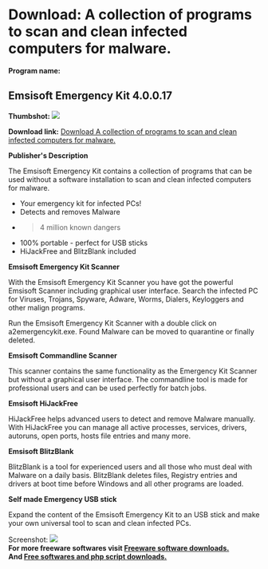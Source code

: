 # Download: A collection of programs to scan and clean infected computers for malware. 

**Program name:**

## Emsisoft Emergency Kit 4.0.0.17

  
**Thumbshot:** ![](http://www.freewarefiles.com/screenshot/ems_emrgncykit_md.jpg)   
  
**Download link:** [Download A collection of programs to scan and clean infected computers for malware. ](http://freesoftwares.boysofts.com/Emsisoft-Emergency-Kit_program_58564.html)  
  


**Publisher's Description**  
  


The Emsisoft Emergency Kit contains a collection of programs that can be used without a software installation to scan and clean infected computers for malware. 

  * Your emergency kit for infected PCs! 
  * Detects and removes Malware 
  * >4 million known dangers 
  * 100% portable - perfect for USB sticks 
  * HiJackFree and BlitzBlank included 

**Emsisoft Emergency Kit Scanner**

With the Emsisoft Emergency Kit Scanner you have got the powerful Emsisoft Scanner including graphical user interface. Search the infected PC for Viruses, Trojans, Spyware, Adware, Worms, Dialers, Keyloggers and other malign programs.

Run the Emsisoft Emergency Kit Scanner with a double click on a2emergencykit.exe. Found Malware can be moved to quarantine or finally deleted.

**Emsisoft Commandline Scanner**

This scanner contains the same functionality as the Emergency Kit Scanner but without a graphical user interface. The commandline tool is made for professional users and can be used perfectly for batch jobs.

**Emsisoft HiJackFree**

HiJackFree helps advanced users to detect and remove Malware manually. With HiJackFree you can manage all active processes, services, drivers, autoruns, open ports, hosts file entries and many more. 

**Emsisoft BlitzBlank**

BlitzBlank is a tool for experienced users and all those who must deal with Malware on a daily basis. BlitzBlank deletes files, Registry entries and drivers at boot time before Windows and all other programs are loaded.

**Self made Emergency USB stick**

Expand the content of the Emsisoft Emergency Kit to an USB stick and make your own universal tool to scan and clean infected PCs. 

  
  
Screenshot: ![](http://www.freewarefiles.com/screenshot/ems_emrgncykit.jpg)   
**For more freeware softwares visit [Freeware software downloads.](http://freesoftwares.boysofts.com/)**   
**And [Free softwares and php script downloads.](http://www.boysofts.com/)**
